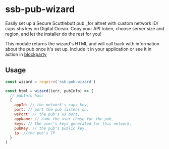 # ssb-pub-wizard

Easily set up a Secure Scuttlebutt pub _for altnet with custom network ID/ caps.shs key on Digital Ocean. Copy your API token, choose server size and region, and let the installer do the rest for you!

This module returns the wizard's HTML and will call back with information about the pub once it's set up. Include it in your application or see it in action in [blockparty](https://github.com/blockparty-ssb/blockparty)

## Usage

```javascript
const wizard = require('ssb-pub-wizard')

const html = wizard((err, pubInfo) => {
  // pubInfo has:
  {
    appId: // the network's caps key,
    port: // port the pub listens on,
    wsPort: // the pub's ws port,
    appName: // name the user chose for the pub,
    keys: // the user's keys generated for this network,
    pubKey: // the pub's public key,
    ip: //the pub's IP
  }
)
```
